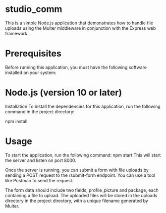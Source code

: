 # studio_comm
This is a simple Node.js application that demonstrates how to handle file uploads using the Multer middleware in conjunction with the Express web framework.

# Prerequisites
Before running this application, you must have the following software installed on your system:

# Node.js (version 10 or later)
Installation
To install the dependencies for this application, run the following command in the project directory:

npm install
# Usage
To start the application, run the following command:
npm start
This will start the server and listen on port 8000.

Once the server is running, you can submit a form with file uploads by sending a POST request to the /submit-form endpoint. You can use a tool like Postman to send the request.

The form data should include two fields, profile_picture and package, each containing a file to upload. The uploaded files will be stored in the uploads directory in the project directory, with a unique filename generated by Multer.
